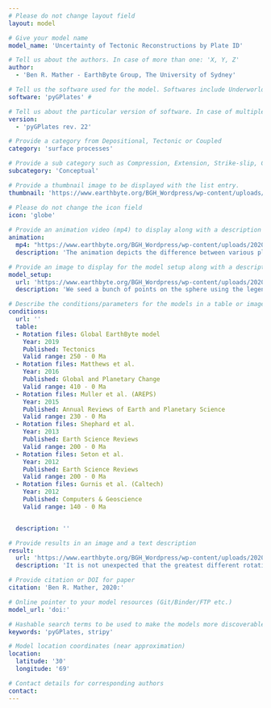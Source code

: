 ```yaml
---
# Please do not change layout field 
layout: model

# Give your model name
model_name: 'Uncertainty of Tectonic Reconstructions by Plate ID'

# Tell us about the authors. In case of more than one: 'X, Y, Z'
author: 
  - 'Ben R. Mather - EarthByte Group, The University of Sydney'

# Tell us the software used for the model. Softwares include Underworld, Badlands, Badlands-Underworld, Badlands-GPlates-CitcomS
software: 'pyGPlates' # 

# Tell us about the particular version of software. In case of multiple, mention them in a list format by adding a bullet dash in the next line as shown
version: 
  - 'pyGPlates rev. 22'

# Provide a category from Depositional, Tectonic or Coupled
category: 'surface processes' 

# Provide a sub category such as Compression, Extension, Strike-slip, Conceptual, Case-study.
subcategory: 'Conceptual'

# Provide a thumbnail image to be displayed with the list entry.  
thumbnail: 'https://www.earthbyte.org/BGH_Wordpress/wp-content/uploads/2020/01/PlateID_assignment_unstructured.png'

# Please do not change the icon field
icon: 'globe'
  
# Provide an animation video (mp4) to display along with a description
animation:
  mp4: "https://www.earthbyte.org/BGH_Wordpress/wp-content/uploads/2020/01/uncertainty_pid.mp4"
  description: 'The animation depicts the difference between various plate reconstructions through time'

# Provide an image to display for the model setup along with a description
model_setup:
  url: 'https://www.earthbyte.org/BGH_Wordpress/wp-content/uploads/2020/01/PlateID_assignment_unstructured.png'
  description: 'We seed a bunch of points on the sphere using the legendary spherical meshing package, stripy (https://www.github.com/underworldcode/stripy), that remain static through time as we query the plate ID at each lat/lon coordinate through time using pyGPlates. Iterating through a wide selection of plate reconstructions, we determine where on the sphere the plate IDs match and where they do not. A score is kept for how many reconstructions have contradicting plate IDs - i.e. if a point at 142,35 (lon/lat) has a different plate ID for 3 reconstructions, then it is assigned an uncertainty rating of 3.'

# Describe the conditions/parameters for the models in a table or image or both along with a description
conditions:
  url: ''
  table:
  - Rotation files: Global EarthByte model
    Year: 2019
    Published: Tectonics
    Valid range: 250 - 0 Ma
  - Rotation files: Matthews et al.
    Year: 2016
    Published: Global and Planetary Change
    Valid range: 410 - 0 Ma
  - Rotation files: Muller et al. (AREPS)
    Year: 2015
    Published: Annual Reviews of Earth and Planetary Science
    Valid range: 230 - 0 Ma
  - Rotation files: Shephard et al.
    Year: 2013
    Published: Earth Science Reviews
    Valid range: 200 - 0 Ma
  - Rotation files: Seton et al.
    Year: 2012
    Published: Earth Science Reviews
    Valid range: 200 - 0 Ma
  - Rotation files: Gurnis et al. (Caltech)
    Year: 2012
    Published: Computers & Geoscience
    Valid range: 140 - 0 Ma


  description: ''

# Provide results in an image and a text description
result:
  url: 'https://www.earthbyte.org/BGH_Wordpress/wp-content/uploads/2020/01/uncertainty_rating_unstructured.png'
  description: 'It is not unexpected that the greatest different rotation models occurs at plate boundaries. Also, it is clear that the plate IDs assigned to certain continents have changed as plate reconstructions are updated. A caveat is that rotations of the plates with respect to the absolute reference frame are not captured, just the region occupied by a plate. Nonetheless this is a useful tool to compare how a plate reconstruction stacks up against others. It is a good validation experiment to examine whether any new plate reconstruction is wildly different to those that came before.'

# Provide citation or DOI for paper
citation: 'Ben R. Mather, 2020:'

# Online pointer to your model resources (Git/Binder/FTP etc.)
model_url: 'doi:'

# Hashable search terms to be used to make the models more discoverable
keywords: 'pyGPlates, stripy' 

# Model location coordinates (near approximation)
location: 
  latitude: '30'
  longitude: '69'

# Contact details for corresponding authors
contact:
---
```

